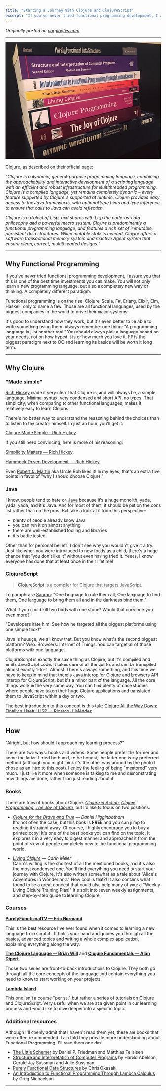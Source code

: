 ```yaml
---
title: "Starting a Journey With Clojure and ClojureScript"
excerpt: "If you've never tried functional programming development, I assure you that this is one of the best time investments you can make. You will not only learn a new programming language, but also a completely new way of thinking. A completely different paradigm."
---
```


_Originally posted on [corgibytes.com](http://corgibytes.com/blog/2017/01/03/clojure-journey/)_

---

![Stack of Books](/assets/images/blog/stack-of-books.jpg)

[Clojure](https://clojure.org), as described on their official page:

"_Clojure is a dynamic, general-purpose programming language, combining the approachability and interactive development of a scripting language with an efficient and robust infrastructure for multithreaded programming. Clojure is a compiled language, yet remains completely dynamic – every feature supported by Clojure is supported at runtime. Clojure provides easy access to the Java frameworks, with optional type hints and type inference, to ensure that calls to Java can avoid reflection._

_Clojure is a dialect of Lisp, and shares with Lisp the code-as-data philosophy and a powerful macro system. Clojure is predominantly a functional programming language, and features a rich set of immutable, persistent data structures. When mutable state is needed, Clojure offers a software transactional memory system and reactive Agent system that ensure clean, correct, multithreaded designs._"

---

## Why Functional Programming

If you've never tried functional programming development, I assure you that this is one of the best time investments you can make. You will not only learn a new programming language, but also a completely new way of thinking. A completely different paradigm.

Functional programming is on the rise. Clojure, Scala, F#, Erlang, Elixir, Elm, Haskell, only to name a few. Those are all functional languages, used by the biggest companies in the world to drive their major systems.

It's good to understand how they work, but it's even better to be able to write something using them. Always remember one thing: "A programming language is just another tool." You should always pick a language based on your needs, not on how hyped it is or how much you love it. FP is the biggest paradigm next to OO and learning its basics will be worth it long term.

---

## Why Clojure

### "Made simple"

[Rich Hickey](https://twitter.com/richhickey?lang=en) made it very clear that Clojure is, and will always be, a simple language. Minimal syntax, very condensed and short API, no types. That simplicity, when comparing to other functional languages, makes it relatively easy to learn Clojure.

There's no better way to understand the reasoning behind the choices than to listen to the creator himself. In just an hour, you'll get it:

[Clojure Made Simple - Rich Hickey](https://www.youtube.com/watch?v=VSdnJDO-xdg)

If you still need convincing, here is more of his reasoning:

[Simplicity Matters — Rich Hickey](https://www.youtube.com/watch?v=rI8tNMsozo0)

[Hammock Driven Development — Rich Hickey](https://www.youtube.com/watch?v=f84n5oFoZBc)

Even [Robert C. Martin](https://twitter.com/unclebobmartin?ref_src=twsrc%5Egoogle%7Ctwcamp%5Eserp%7Ctwgr%5Eauthor) aka Uncle Bob likes it! In my eyes, that's an extra five points in favor of "why I should choose Clojure."

### Java

I know, people tend to hate on [Java](https://www.java.com/en/) because it's a huge monolith, yada, yada, yada, and it's Java. And for most of them, it should be put on the cons list rather than on the pros. But take a look at it from this perspective:

- plenty of people already know Java
- you can run it on almost anything
- there are well-established tooling and libraries
- it's battle tested

Other than for personal beliefs, I don't see why you wouldn't give it a try. Just like when you were introduced to new foods as a child, there's a huge chance that "you don't like it" without even having tried it. Yeees, I know everyone has done that at least once in their lifetime!

### ClojureScript

> [ClojureScript](https://clojurescript.org/) is a compiler for Clojure that targets JavaScript.

To paraphrase [Sauron](https://en.wikipedia.org/wiki/One_Ring): "One language to rule them all, One language to find them, One language to bring them all and in the darkness bind them."

What if you could kill two birds with one stone? Would that convince you even more?

"Developers hate him! See how he targeted all the biggest platforms using one simple trick!"

Java is huuuge, we all know that. But you know what's the second biggest platform? Web. Browsers. Internet of Things. You can target all of those platforms with one language.

ClojureScript is exactly the same thing as Clojure, but it's compiled and emits JavaScript code. It takes care of all the quirks and can be transpiled almost exactly 1-to-1. Almost. There's always something, and this time we have to keep in mind that there's Java interop for Clojure and browsers API interop for ClojureScript, but it's a minor part of the language. All the core things work in the very same way. You can find plenty of case studies where people have taken their huge Clojure applications and translated them to JavaScript within a day or two.

The best introduction to this concept is this talk: [Clojure All the Way Down: Finally a Useful LISP — Ricardo J. Méndez](https://www.youtube.com/watch?v=do-_nQL6tJg)

---

## How

"Alright, but how should I approach my learning process?"

There are two ways: books and videos. Some people prefer the former and some the latter. I tried both and, to be honest, the latter one is my preferred method (although you might think it's the other way around by the photo I chose as an intro to this post). I enjoy the feeling of being "mentored" very much. I just like it more when someone is talking to me and demonstrating how things are done, rather than just reading about it.

### Books

There are tons of books about Clojure. _[Clojure in Action](https://www.amazon.com/Clojure-Action-Elegant-Applications-JVM/dp/1935182595)_, _[Clojure Programming](https://www.amazon.com/Clojure-Programming-Practical-Lisp-World/dp/1449394701)_, _[The Joy of Clojure](https://www.amazon.com/Joy-Clojure-Michael-Fogus/dp/1617291412/ref=dp_ob_title_bk)_, but I'd like to focus on two positions:

- _[Clojure for the Brave and True](http://www.braveclojure.com/) — Daniel Higginbotham_  
  It's not often the case, but this book is **FREE** and you can jump to reading it straight away. Of course, I highly encourage you to buy a printed copy! It's one of the best books you can find on the topic. It explores it in a very easy to digest manner and approaches it from the point of view of people completely new to the functional programming world.

- _[Living Clojure](http://www.goodreads.com/book/show/24701168-living-clojure) — Carin Meier_  
  Carin's writing is the shortest of all the mentioned books, and it's also the most condensed one. You'll find everything you need to start your journey with Clojure. It's also written somewhat as a tale about "Alice's Adventures in Wonderland." How cool is that?! It also contains what I found to be a great concept that could also help many of you: a "Weekly Living Clojure Training Plan!" It's split into seven weekly assignments, and step-by-step guide to learning Clojure.

### Courses

**[PurelyFunctionalTV — Eric Normand](https://purelyfunctional.tv)**

This is the best resource I've ever found when it comes to learning a new language from scratch. It holds your hand and guides you through all the basics, advanced topics and writing a whole complex application, explaining everything along the way.

**[The Clojure Language — Brian Will](https://www.youtube.com/watch?v=9A9qsaZZefw&list=PLAC43CFB134E85266)** and **[Clojure Fundamentals — Alan Dipert](https://www.pluralsight.com/courses/clojure-fundamentals-part-one)**

Those two series are front-to-back introductions to Clojure. They both go through all the core concepts of the language and contain everything you need to know to start working on your projects.

**[Lambda Island](https://lambdaisland.com)**

This one isn't a course "per se," but rather a series of tutorials on Clojure and ClojureScript. Very useful when we are at a given point in our learning process and would like to dive deeper into a specific topic.

### Additional resources

Although I'll openly admit that I haven't read them yet, these are books that were often recommended. I am told they provide more understanding about Functional Programming. I'll read them one day!

- [The Little Schemer](http://www.goodreads.com/book/show/548914.The_Little_Schemer) by Daniel P. Friedman and Matthias Felleisen
- [Structure and Interpretation of Computer Programs](http://www.goodreads.com/book/show/43713.Structure_and_Interpretation_of_Computer_Programs) by Harold Abelson, Gerald Jay Sussman and Julie Sussman
- [Purely Functional Data Structures](http://www.goodreads.com/book/show/594288.Purely_Functional_Data_Structures) by Chris Okasaki
- [An Introduction to Functional Programming Through Lambda Calculus](http://www.goodreads.com/book/show/12169041-an-introduction-to-functional-programming-through-lambda-calculus) by Greg Michaelson

---

